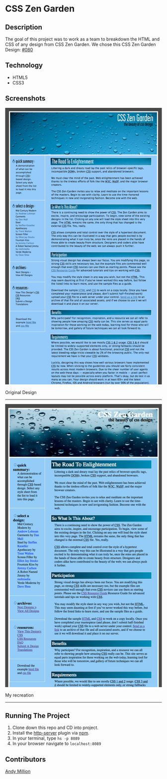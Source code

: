 # CSS Zen Garden

## Description
The goal of this project was to work as a team to breakdown the HTML and CSS of any design from CSS Zen Garden. We chose this CSS Zen Garden Design: [#080](http://www.csszengarden.com/080/)


## Technology
- HTML5
- CSS3

## Screenshots
![Original design](https://raw.githubusercontent.com/amillion3/zen-garden-080/master/screenshots/original.png)

Original Design

___
![My design](https://raw.githubusercontent.com/amillion3/zen-garden-080/master/screenshots/mine.png)

My recreation

___
## Running The Project
1. Clone down this repo and CD into project.
2. Install the [http-server](https://www.npmjs.com/package/http-server) plugin via [npm](https://www.npmjs.com/).
3. In your terminal, type `hs -p 8089`
4. In your browser navigate to `localhost:8089`

## Contributors
[Andy Million](https://github.com/amillion3)